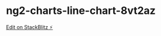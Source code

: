 # ng2-charts-line-chart-8vt2az

[Edit on StackBlitz ⚡️](https://stackblitz.com/edit/ng2-charts-line-chart-8vt2az)